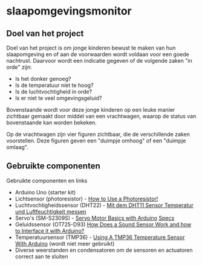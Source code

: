 # slaapomgevingsmonitor

## Doel van het project
Doel van het project is om jonge kinderen bewust te maken van hun slaapomgeving en of aan de voorwaarden wordt voldaan voor een goede nachtrust. Daarvoor wordt een indicatie gegeven of de volgende zaken "in orde" zijn:

- Is het donker genoeg?
- Is de temperatuur niet te hoog?
- Is de luchtvochtigheid in orde?
- Is er niet te veel omgevingsgeluid?

Bovenstaande wordt voor deze jonge kinderen op een leuke manier zichtbaar gemaakt door middel van een vrachtwagen, waarop de status van bovenstaande kan worden bekeken. 

Op de vrachtwagen zijn vier figuren zichtbaar, die de verschillende zaken voorstellen. Deze figuren geven een "duimpje omhoog" of een "duimpje omlaag".

## Gebruikte componenten

Gebruikte componenten en links

- Arduino Uno (starter kit)
- Lichtsensor (photoresistor) - [How to Use a Photoresistor!](https://projecthub.arduino.cc/tropicalbean/how-to-use-a-photoresistor-1143fd)
- Luchtvochtigheidssensor (DHT22) - [Mit dem DHT11 Sensor Temperatur und Luftfeuchtigkeit messen](https://www.makerblog.at/2025/01/dht11-sensor-temperatur-und-luftfeuchtigkeit-messen-update/)
- Servo's (SM-S2309S) - [Servo Motor Basics with Arduino](https://docs.arduino.cc/learn/electronics/servo-motors/) [Specs](https://descargas.cetronic.es/microservo.pdf)
- Geluidssensor (OT725-D93) [How Does a Sound Sensor Work and how to Interface it with Arduino?](https://circuitdigest.com/microcontroller-projects/interfacing-sound-sensor-with-arduino)
- Temperatuursensor (TMP36) - [Using A TMP36 Temperature Sensor With Arduino](https://bc-robotics.com/tutorials/using-a-tmp36-temperature-sensor-with-arduino/) (wordt niet meer gebruikt)
- Diverse weerstanden en condensatoren om de sensoren en actuatoren correct aan te sluiten

